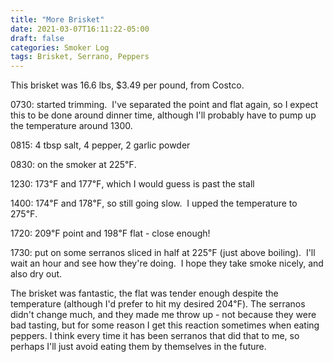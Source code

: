 ```yaml
---
title: "More Brisket"
date: 2021-03-07T16:11:22-05:00
draft: false
categories: Smoker Log
tags: Brisket, Serrano, Peppers
---
```


This brisket was 16.6 lbs, $3.49 per pound, from Costco.

0730: started trimming.  I've separated the point and flat again, so I expect this to be done around dinner time, although I'll probably have to pump up the temperature around 1300.

0815: 4 tbsp salt, 4 pepper, 2 garlic powder

0830: on the smoker at 225℉.

1230: 173℉ and 177℉, which I would guess is past the stall

1400: 174℉ and 178℉, so still going slow.  I upped the temperature to 275℉.

1720: 209℉ point and 198℉ flat - close enough!

1730: put on some serranos sliced in half at 225℉ (just above boiling).  I'll wait an hour and see how they're doing.  I hope they take smoke nicely, and also dry out.

The brisket was fantastic, the flat was tender enough despite the temperature (although I'd prefer to hit my desired 204℉).  The serranos didn't change much, and they made me throw up - not because they were bad tasting, but for some reason I get this reaction sometimes when eating peppers.  I think every time it has been serranos that did that to me, so perhaps I'll just avoid eating them by themselves in the future.
